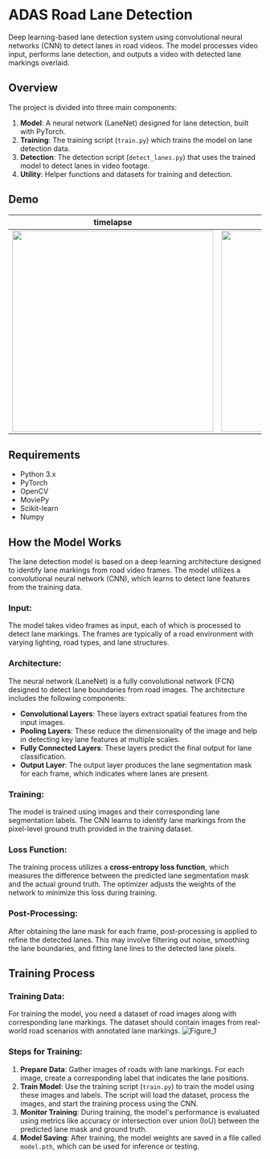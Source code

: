 # ADAS Road Lane Detection

Deep learning-based lane detection system using convolutional neural networks (CNN) to detect lanes in road videos. The model processes video input, performs lane detection, and outputs a video with detected lane markings overlaid.

## Overview

The project is divided into three main components:
1. **Model**: A neural network (LaneNet) designed for lane detection, built with PyTorch.
2. **Training**: The training script (`train.py`) which trains the model on lane detection data.
3. **Detection**: The detection script (`detect_lanes.py`) that uses the trained model to detect lanes in video footage.
4. **Utility**: Helper functions and datasets for training and detection.

## Demo
timelapse        |  short-demo
:-------------------------:|:-------------------------:
 <img src="https://github.com/user-attachments/assets/d16d5aea-2e96-4cf7-8425-175b0ffd69b1" width="400"> |  <img src="https://github.com/user-attachments/assets/d752bb55-722f-4116-b807-5abffe57856b" width="400">

## Requirements

- Python 3.x
- PyTorch
- OpenCV
- MoviePy
- Scikit-learn
- Numpy

## How the Model Works

The lane detection model is based on a deep learning architecture designed to identify lane markings from road video frames. The model utilizes a convolutional neural network (CNN), which learns to detect lane features from the training data.

### Input:

The model takes video frames as input, each of which is processed to detect lane markings. The frames are typically of a road environment with varying lighting, road types, and lane structures.

### Architecture:

The neural network (LaneNet) is a fully convolutional network (FCN) designed to detect lane boundaries from road images. The architecture includes the following components:

- **Convolutional Layers**: These layers extract spatial features from the input images.
- **Pooling Layers**: These reduce the dimensionality of the image and help in detecting key lane features at multiple scales.
- **Fully Connected Layers**: These layers predict the final output for lane classification.
- **Output Layer**: The output layer produces the lane segmentation mask for each frame, which indicates where lanes are present.

### Training:

The model is trained using images and their corresponding lane segmentation labels. The CNN learns to identify lane markings from the pixel-level ground truth provided in the training dataset.

### Loss Function:

The training process utilizes a **cross-entropy loss function**, which measures the difference between the predicted lane segmentation mask and the actual ground truth. The optimizer adjusts the weights of the network to minimize this loss during training.

### Post-Processing:

After obtaining the lane mask for each frame, post-processing is applied to refine the detected lanes. This may involve filtering out noise, smoothing the lane boundaries, and fitting lane lines to the detected lane pixels.

## Training Process

### Training Data:

For training the model, you need a dataset of road images along with corresponding lane markings. The dataset should contain images from real-world road scenarios with annotated lane markings.
![Figure_1](https://github.com/user-attachments/assets/59383d56-2caa-46ba-8bf3-a6850f20a246)

### Steps for Training:

1. **Prepare Data**: Gather images of roads with lane markings. For each image, create a corresponding label that indicates the lane positions.
2. **Train Model**: Use the training script (`train.py`) to train the model using these images and labels. The script will load the dataset, process the images, and start the training process using the CNN.
3. **Monitor Training**: During training, the model's performance is evaluated using metrics like accuracy or intersection over union (IoU) between the predicted lane mask and ground truth.
4. **Model Saving**: After training, the model weights are saved in a file called `model.pth`, which can be used for inference or testing.

